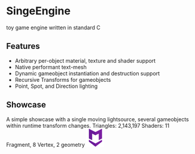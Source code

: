 # SingeEngine
toy game engine written in standard C

## Features
- Arbitrary per-object material, texture and shader support
- Native performant text-mesh
- Dynamic gameobject instantiation and destruction support
- Recursive Transforms for gameobjects
- Point, Spot, and Direction lighting

## Showcase
A simple showcase with a single moving lightsource, several gameobjects within runtime transform changes.
Triangles: 2,143,197
Shaders: 11 Fragment, 8 Vertex, 2 geometry
![Simple Showcase](https://github.com/adam-p/markdown-here/raw/master/src/common/images/icon48.png "Logo Title Text 1")
